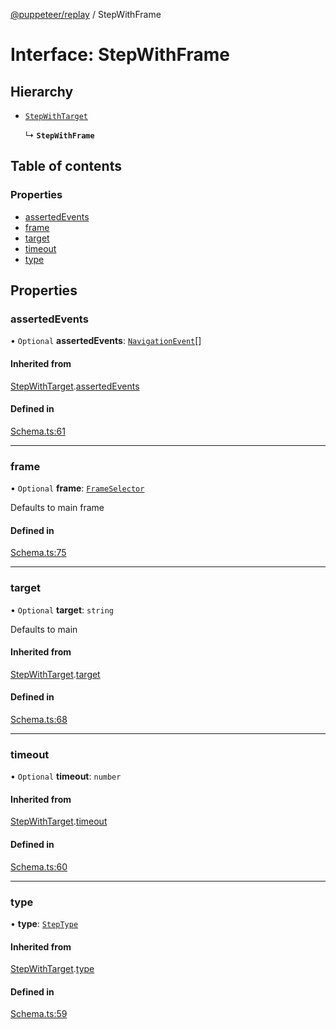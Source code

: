 [@puppeteer/replay](../README.md) / StepWithFrame

# Interface: StepWithFrame

## Hierarchy

- [`StepWithTarget`](Schema.StepWithTarget.md)

  ↳ **`StepWithFrame`**

## Table of contents

### Properties

- [assertedEvents](StepWithFrame.md#assertedevents)
- [frame](StepWithFrame.md#frame)
- [target](StepWithFrame.md#target)
- [timeout](StepWithFrame.md#timeout)
- [type](StepWithFrame.md#type)

## Properties

### assertedEvents

• `Optional` **assertedEvents**: [`NavigationEvent`](Schema.NavigationEvent.md)[]

#### Inherited from

[StepWithTarget](Schema.StepWithTarget.md).[assertedEvents](Schema.StepWithTarget.md#assertedevents)

#### Defined in

[Schema.ts:61](https://github.com/puppeteer/replay/blob/main/src/Schema.ts#L61)

---

### frame

• `Optional` **frame**: [`FrameSelector`](../modules/Schema.md#frameselector)

Defaults to main frame

#### Defined in

[Schema.ts:75](https://github.com/puppeteer/replay/blob/main/src/Schema.ts#L75)

---

### target

• `Optional` **target**: `string`

Defaults to main

#### Inherited from

[StepWithTarget](Schema.StepWithTarget.md).[target](Schema.StepWithTarget.md#target)

#### Defined in

[Schema.ts:68](https://github.com/puppeteer/replay/blob/main/src/Schema.ts#L68)

---

### timeout

• `Optional` **timeout**: `number`

#### Inherited from

[StepWithTarget](Schema.StepWithTarget.md).[timeout](Schema.StepWithTarget.md#timeout)

#### Defined in

[Schema.ts:60](https://github.com/puppeteer/replay/blob/main/src/Schema.ts#L60)

---

### type

• **type**: [`StepType`](../enums/Schema.StepType.md)

#### Inherited from

[StepWithTarget](Schema.StepWithTarget.md).[type](Schema.StepWithTarget.md#type)

#### Defined in

[Schema.ts:59](https://github.com/puppeteer/replay/blob/main/src/Schema.ts#L59)
